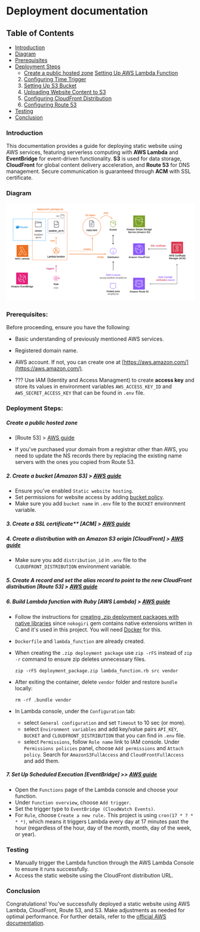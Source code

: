 # Deployment documentation

## Table of Contents

- [Introduction](#introduction)
- [Diagram](#diagram)
- [Prerequisites](#prerequisites)
- [Deployment Steps](#deployment-steps)
    - [Create a public hosted zone](#create-a-public-hosted-zone)
    [Setting Up AWS Lambda Function](#setting-up-aws-lambda-function)
    2. [Configuring Time Trigger](#configuring-time-trigger)
    3. [Setting Up S3 Bucket](#setting-up-s3-bucket)
    4. [Uploading Website Content to S3](#uploading-website-content-to-s3)
    5. [Configuring CloudFront Distribution](#configuring-cloudfront-distribution)
    6. [Configuring Route 53](#configuring-route-53)
- [Testing](#testing)
- [Conclusion](#conclusion)


### Introduction
This documentation provides a guide for deploying static website using AWS services, featuring serverless computing with **AWS Lambda** and **EventBridge** for event-driven functionality. **S3** is used for data storage, **CloudFront** for global content delivery acceleration, and **Route 53** for DNS management. Secure communication is guaranteed through **ACM** with SSL certificate.

### Diagram
![image info](./images/deployment_architecture.png)
### Prerequisites:
Before proceeding, ensure you have the following:

- Basic understanding of previously mentioned AWS services.
- Registered domain name.
- AWS account. If not, you can create one at [https://aws.amazon.com/](https://aws.amazon.com/).

- ??? Use IAM (Identity and Access Managment) to create **access key** and store its values in environment variables `AWS_ACCESS_KEY_ID` and `AWS_SECRET_ACCESS_KEY` that can be found in `.env` file.

### Deployment Steps:

##### Create a public hosted zone 
- [Route 53] > [AWS guide](https://docs.aws.amazon.com/Route53/latest/DeveloperGuide/CreatingHostedZone.html)

- If you've purchased your domain from a registrar other than AWS, you need to update the NS records there by replacing the existing name servers with the ones you copied from Route 53.

##### 2. Create a bucket [Amazon S3] > [AWS guide](https://docs.aws.amazon.com/AmazonS3/latest/userguide/create-bucket-overview.html)
  
- Ensure you've enabled `Static website hosting`.
- Set permissions for website access by adding [bucket policy](https://docs.aws.amazon.com/AmazonS3/latest/userguide/WebsiteAccessPermissionsReqd.html#bucket-policy-static-site). 
- Make sure you add `bucket name` in `.env` file to the `BUCKET` environment variable.

##### 3. Create a SSL certificate** [ACM] > [AWS guide](https://docs.aws.amazon.com/acm/latest/userguide/gs-acm-request-public.html)

##### 4. Create a distribution with an Amazon S3 origin [CloudFront] > [AWS guide](https://docs.aws.amazon.com/AmazonS3/latest/userguide/website-hosting-cloudfront-walkthrough.html#create-distribution)

- Make sure you add `distribution_id` in `.env` file to the `CLOUDFRONT_DISTRIBUTION` environment variable.
 
##### 5. Create A record and set the alias record  to point to the new CloudFront distribution [Route 53] > [AWS guide](https://docs.aws.amazon.com/AmazonS3/latest/userguide/website-hosting-cloudfront-walkthrough.html#update-record-sets) 

##### 6. Build Lambda function with Ruby [AWS Lambda] > [AWS guide](https://docs.aws.amazon.com/lambda/latest/dg/lambda-ruby.html)
- Follow the instructions for [creating .zip deployment packages with native libraries](https://docs.aws.amazon.com/lambda/latest/dg/ruby-package.html#ruby-package-native) since `nokogiri` gem contains native extensions written in C and it's used in this project. You will need [Docker](https://www.docker.com/) for this.
- `Dockerfile` and `lambda_function` are already created.
- When creating the `.zip deployment package` use `zip -rFS` instead of `zip -r` command to ensure zip deletes unnecessary files.

    ```
    zip -rFS deployment_package.zip lambda_function.rb src vendor
    ```

- After exiting the container, delete `vendor` folder and restore `bundle` locally:
    ```
    rm -rf .bundle vendor
    ```
-  In Lambda console, under the `Configuration` tab:
    - select `General configuration` and set `Timeout` to 10 sec (or more).
    - select `Environment variables` and add key/value pairs `API_KEY`, `BUCKET` and `CLOUDFRONT_DISTRIBUTION` that you can find in `.env` file.
    - select `Permissions`, follow `Role name` link to IAM console. Under `Permissions policies` panel, choose `Add permissions` and `Attach policy`. Search for `AmazonS3FullAccess` and `CloudFrontFullAccess` and add them.  

##### 7. Set Up Scheduled Execution [EventBridge] >> [AWS guide](https://docs.aws.amazon.com/eventbridge/latest/userguide/eb-create-rule-schedule.html)

- Open the `Functions` page of the Lambda console and choose your function.
- Under `Function overview`, choose `Add trigger`.
- Set the trigger type to `EventBridge (CloudWatch Events)`.
- For `Rule`, choose `Create a new rule.` This project is using `cron(17 * ? * * *)`, which means it triggers Lambda every day at 17 minutes past the hour (regardless of the hour, day of the month, month, day of the week, or year). 

### Testing
- Manually trigger the Lambda function through the AWS Lambda Console to ensure it runs successfully.
- Access the static website using the CloudFront distribution URL.

### Conclusion
Congratulations! You've successfully deployed a static website using AWS Lambda, CloudFront, Route 53, and S3. Make adjustments as needed for optimal performance.  For further details, refer to the [official AWS documentation](https://docs.aws.amazon.com/).
